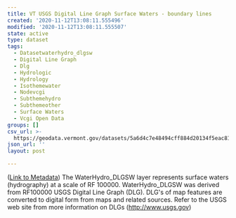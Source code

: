```yaml
---
title: VT USGS Digital Line Graph Surface Waters - boundary lines
created: '2020-11-12T13:08:11.555496'
modified: '2020-11-12T13:08:11.555507'
state: active
type: dataset
tags:
  - Datasetwaterhydro_dlgsw
  - Digital Line Graph
  - Dlg
  - Hydrologic
  - Hydrology
  - Isothemewater
  - Nodevcgi
  - Subthemehydro
  - Subthemeother
  - Surface Waters
  - Vcgi Open Data
groups: []
csv_url: >-
  https://geodata.vermont.gov/datasets/5a6d4c7e48494cff884d20134f5eac81_16.csv?outSR=%7B%22latestWkid%22%3A32145%2C%22wkid%22%3A32145%7D
json_url: ''
layout: post

---
```

(<a href='http://maps.vcgi.vermont.gov/gisdata/metadata/WaterHydro_DLGSW.htm' target='_blank'>Link to Metadata</a>) The WaterHydro_DLGSW layer represents surface waters (hydrography) at a scale of RF 100000. WaterHydro_DLGSW was derived from RF100000 USGS Digital Line Graph (DLG). DLG's of map features are converted to digital form from maps and related sources. Refer to the USGS web site from more information on DLGs (http://www.usgs.gov)

